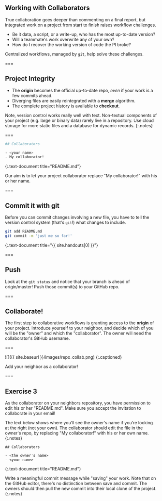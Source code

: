 ---
---

## Working with Collaborators

True collaboration goes deeper than commenting on a final report, but integrated work on a project from start to finish raises workflow challenges.

- Be it data, a script, or a write-up, who has the most up-to-date version?
- Will a teammate's work overwrite any of your own?
- How do I recover the working version of code the PI broke?

Centralized workflows, managed by `git`, help solve these challenges.

===

## Project Integrity

- The **origin** becomes the official up-to-date repo, *even* if your work is a few commits ahead.
- Diverging files are easily reintegrated with a **merge** algorithm.
- The complete project history is available to **checkout**.

Note, version control works really well with text. Non-textual components of your project (e.g. large or binary data) rarely live in a repository. Use cloud storage for more static files and a database for dynamic records.
{:.notes}

===

~~~bash
## Collaborators

- <your name>
- My collaborator!
~~~
{:.text-document title="README.md"}

Our aim is to let your project collaborator replace "My collaborator!" with his or
her name.

===

## Commit it with git

Before you can commit changes involving a new file, you have to tell the version control system (that's `git`!) what changes to include.

```bash
git add README.md
git commit -m 'just me so far!'
```
{:.text-document title="{{ site.handouts[0] }}"}

===

## Push

Look at the `git status` and notice that your branch is ahead of origin/master! Push those commit(s) to your GitHub repo.

===

## Collaborate!

The first step to collaborative workflows is granting access to the **origin** of your project. Introduce yourself to your neighbor, and decide which of you will be the "owner" and which the "collaborator". The owner will need the collaborator's GitHub username.

===

![]({{ site.baseurl }}/images/repo_collab.png)
{:.captioned}

Add your neighbor as a collaborator!

===

## Exercise 3

As the collaborator on your neighbors repository, you have permission to edit his or her "README.md". Make sure you accept the invitation to collaborate in your email!

The text below shows where you'll see the owner's name if you're looking at the right (not your own). The collaborator should edit the file in the owner's repo, by replacing "My collaborator!" with his or her own name.
{:.notes}

~~~
## Collaborators

- <the owner's name>
- <your name>
~~~
{:.text-document title="README.md"}

Write a meaningful commit message while "saving" your work. Note that on the GitHub editor, there's no distinction between save and commit. The owners should then pull the new commit into their local clone of the project.
{:.notes}
